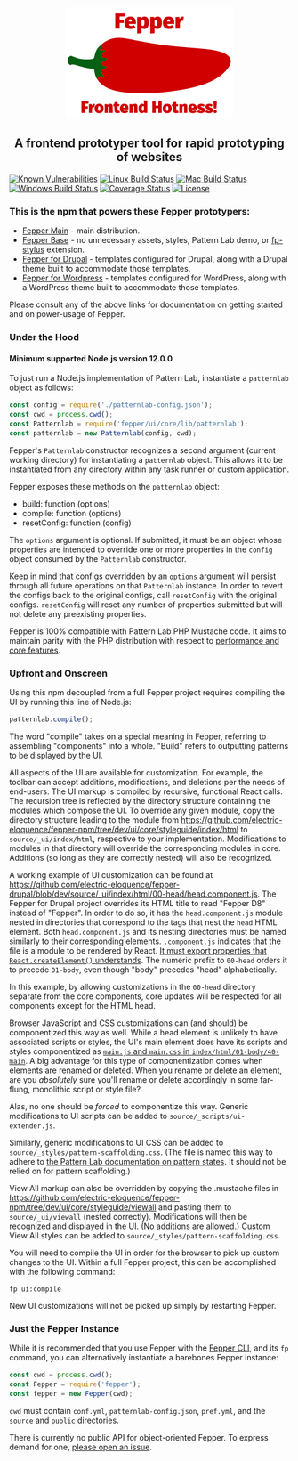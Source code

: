 <p align="center">
  <img
    src="https://raw.githubusercontent.com/electric-eloquence/fepper-npm/master/excludes/fepper-branding.png"
    alt="Fepper"
  >
</p>

<h2 align="center">A frontend prototyper tool for rapid prototyping of websites</h2>

[![Known Vulnerabilities][snyk-image]][snyk-url]
[![Linux Build Status][linux-image]][linux-url]
[![Mac Build Status][mac-image]][mac-url]
[![Windows Build Status][windows-image]][windows-url]
[![Coverage Status][coveralls-image]][coveralls-url]
[![License][license-image]][license-url]

### This is the npm that powers these Fepper prototypers:

* [Fepper Main](https://github.com/electric-eloquence/fepper) - main distribution.
* [Fepper Base](https://github.com/electric-eloquence/fepper-base) - no 
  unnecessary assets, styles, Pattern Lab demo, or 
  <a href="https://www.npmjs.com/package/fp-stylus" target="_blank">fp-stylus</a> 
  extension.
* [Fepper for Drupal](https://github.com/electric-eloquence/fepper-drupal) - 
  templates configured for Drupal, along with a Drupal theme built to 
  accommodate those templates.
* [Fepper for Wordpress](https://github.com/electric-eloquence/fepper-wordpress) - 
  templates configured for WordPress, along with a WordPress theme built to 
  accommodate those templates.

Please consult any of the above links for documentation on getting started and 
on power-usage of Fepper.

### <a id="under-the-hood"></a>Under the Hood

#### Minimum supported Node.js version 12.0.0

To just run a Node.js implementation of Pattern Lab, instantiate a `patternlab` 
object as follows:

```javascript
const config = require('./patternlab-config.json');
const cwd = process.cwd();
const Patternlab = require('fepper/ui/core/lib/patternlab');
const patternlab = new Patternlab(config, cwd);
```

Fepper's `Patternlab` constructor recognizes a second argument (current working 
directory) for instantiating a `patternlab` object. This allows it to be 
instantiated from any directory within any task runner or custom application.

Fepper exposes these methods on the `patternlab` object:

* build: function (options)
* compile: function (options)
* resetConfig: function (config)

The `options` argument is optional. If submitted, it must be an object whose 
properties are intended to override one or more properties in the `config` 
object consumed by the `Patternlab` constructor.

Keep in mind that configs overridden by an `options` argument will persist 
through all future operations on that `Patternlab` instance. In order to revert 
the configs back to the original configs, call `resetConfig` with the original 
configs. `resetConfig` will reset any number of properties submitted but will 
not delete any preexisting properties.

Fepper is 100% compatible with Pattern Lab PHP Mustache code. It aims to 
maintain parity with the PHP distribution with respect to 
<a href="https://github.com/electric-eloquence/feplet-vs-patternlab-php" target="_blank">
performance and core features</a>.

### <a id="upfront-and-onscreen"></a>Upfront and Onscreen

Using this npm decoupled from a full Fepper project requires compiling the UI by 
running this line of Node.js:

```javascript
patternlab.compile();
```

The word "compile" takes on a special meaning in Fepper, referring to assembling 
"components" into a whole. "Build" refers to outputting patterns to be displayed 
by the UI.

All aspects of the UI are available for customization. For example, the toolbar 
can accept additions, modifications, and deletions per the needs of end-users. 
The UI markup is compiled by recursive, functional React calls. The recursion 
tree is reflected by the directory structure containing the modules which 
compose the UI. To override any given module, copy the directory structure 
leading to the module from 
<a href="https://github.com/electric-eloquence/fepper-npm/tree/dev/ui/core/styleguide/index/html" target="_blank">
https&colon;//github.com/electric-eloquence/fepper-npm/tree/dev/ui/core/styleguide/index/html</a> 
to `source/_ui/index/html`, respective to your implementation. Modifications to 
modules in that directory will override the corresponding modules in core. 
Additions (so long as they are correctly nested) will also be recognized.

A working example of UI customization can be found at 
<a href="https://github.com/electric-eloquence/fepper-drupal/blob/dev/source/_ui/index/html/00-head/head.component.js" target="_blank">
https&colon;//github.com/electric-eloquence/fepper-drupal/blob/dev/source/_ui/index/html/00-head/head.component.js</a>. 
The Fepper for Drupal project overrides its HTML title to read "Fepper D8" 
instead of "Fepper". In order to do so, it has the `head.component.js` module 
nested in directories that correspond to the tags that nest the `head` HTML 
element. Both `head.component.js` and its nesting directories must be named 
similarly to their corresponding elements. `.component.js` indicates that the 
file is a module to be rendered by React. 
<a href="https://reactjs.org/docs/dom-elements.html" target="_blank">
It must export properties that `React.createElement()` understands</a>. 
The numeric prefix to `00-head` orders it to precede `01-body`, even though 
"body" precedes "head" alphabetically.

In this example, by allowing customizations in the `00-head` directory separate 
from the core components, core updates will be respected for all components 
except for the HTML head.

Browser JavaScript and CSS customizations can (and should) be componentized 
this way as well. While a head element is unlikely to have associated scripts or 
styles, the UI's main element does have its scripts and styles componentized as 
<a href="https://github.com/electric-eloquence/fepper-npm/tree/dev/ui/core/styleguide/index/html/01-body/40-main" target="_blank">
`main.js` and `main.css` in `index/html/01-body/40-main`</a>. A big advantage 
for this type of componentization comes when elements are renamed or deleted. 
When you rename or delete an element, are you _absolutely_ sure you'll rename 
or delete accordingly in some far-flung, monolithic script or style file?

Alas, no one should be _forced_ to componentize this way. Generic modifications 
to UI scripts can be added to `source/_scripts/ui-extender.js`.

Similarly, generic modifications to UI CSS can be added to 
`source/_styles/pattern-scaffolding.css`. (The file is named this way to adhere 
to <a href="https://patternlab.io/docs/pattern-states.html" target="_blank"> 
the Pattern Lab documentation on pattern states</a>. It should not be relied on 
for pattern scaffolding.)

View All markup can also be overridden by copying the .mustache files in 
<a href="https://github.com/electric-eloquence/fepper-npm/tree/dev/ui/core/styleguide/viewall" target="_blank">
https&colon;//github.com/electric-eloquence/fepper-npm/tree/dev/ui/core/styleguide/viewall</a> 
and pasting them to `source/_ui/viewall` (nested correctly). Modifications will 
then be recognized and displayed in the UI. (No additions are allowed.) Custom 
View All styles can be added to `source/_styles/pattern-scaffolding.css`.

You will need to compile the UI in order for the browser to pick up custom 
changes to the UI. Within a full Fepper project, this can be accomplished with 
the following command:

```shell
fp ui:compile
```

New UI customizations will not be picked up simply by restarting Fepper.

###  <a id="just-the-fepper-instance"></a>Just the Fepper Instance

While it is recommended that you use Fepper with the 
<a href="https://www.npmjs.com/package/fepper-cli" target="_blank">Fepper CLI</a>, 
and its `fp` command, you can alternatively instantiate a barebones Fepper 
instance:

```javascript
const cwd = process.cwd();
const Fepper = require('fepper');
const fepper = new Fepper(cwd);
```

`cwd` must contain `conf.yml`, `patternlab-config.json`, `pref.yml`, and the 
`source` and `public` directories.

There is currently no public API for object-oriented Fepper. To express demand 
for one, 
<a href="https://github.com/electric-eloquence/fepper/issues" target="_blank">
please open an issue</a>.

[snyk-image]: https://snyk.io//test/github/electric-eloquence/fepper-npm/release/badge.svg
[snyk-url]: https://snyk.io//test/github/electric-eloquence/fepper-npm/release

[linux-image]: https://github.com/electric-eloquence/fepper-npm/workflows/Linux%20build/badge.svg?branch=release
[linux-url]: https://github.com/electric-eloquence/fepper-npm/actions?query=workflow%3A"Linux+build"

[mac-image]: https://github.com/electric-eloquence/fepper-npm/workflows/Mac%20build/badge.svg?branch=release
[mac-url]: https://github.com/electric-eloquence/fepper-npm/actions?query=workflow%3A"Mac+build"

[windows-image]: https://github.com/electric-eloquence/fepper-npm/workflows/Windows%20build/badge.svg?branch=release
[windows-url]: https://github.com/electric-eloquence/fepper-npm/actions?query=workflow%3A"Windows+build"

[coveralls-image]: https://img.shields.io/coveralls/electric-eloquence/fepper-npm/release.svg
[coveralls-url]: https://coveralls.io/r/electric-eloquence/fepper-npm

[license-image]: https://img.shields.io/github/license/electric-eloquence/fepper-npm.svg
[license-url]: https://raw.githubusercontent.com/electric-eloquence/fepper-npm/release/LICENSE
